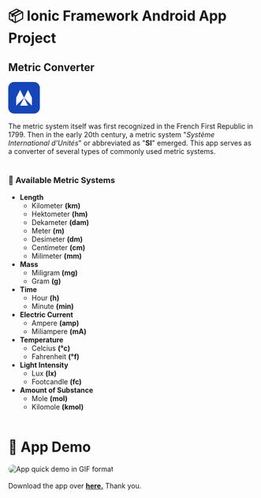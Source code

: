 # 📦 Ionic Framework Android App Project

## Metric Converter

![alt text][logo]

[logo]: resources\mc_icon.png "Personal Metric Converter Logo"

The metric system itself was first recognized in the French First Republic in 1799. Then in the early 20th century, a metric system "_Système International d'Unités_" or abbreviated as "**SI**" emerged. This app serves as a converter of several types of commonly used metric systems.
<br/>
<br/>

### 📃 Available Metric Systems

- **Length**
  - Kilometer **(km)**
  - Hektometer **(hm)**
  - Dekameter **(dam)**
  - Meter **(m)**
  - Desimeter **(dm)**
  - Centimeter **(cm)**
  - Milimeter **(mm)**
- **Mass**
  - Miligram **(mg)**
  - Gram **(g)**
- **Time**
  - Hour **(h)**
  - Minute **(min)**
- **Electric Current**
  - Ampere **(amp)**
  - Miliampere **(mA)**
- **Temperature**
  - Celcius **(°c)**
  - Fahrenheit **(°f)**
- **Light Intensity**
  - Lux **(lx)**
  - Footcandle **(fc)**
- **Amount of Substance**
  - Mole **(mol)**
  - Kilomole **(kmol)**
    <br/>
    <br/>

# 📱 App Demo

<img src="resources\app_in_action.gif" width="360" height="auto" alt="App quick demo in GIF format" style="border-radius:32px"/><br/><br/>
Download the app over **[here.](#TEMP)** Thank you.

